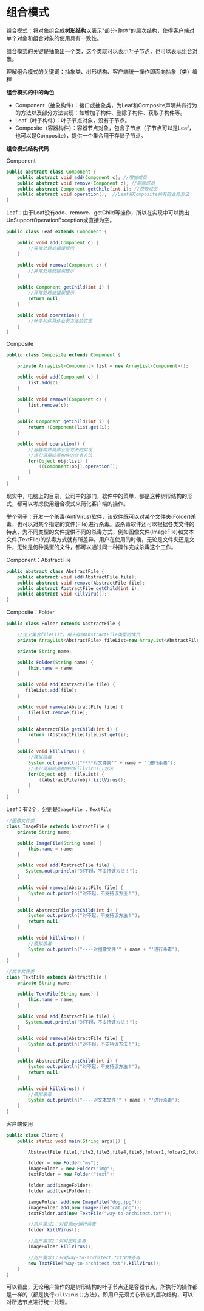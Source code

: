 # 组合模式

组合模式：将对象组合成**树形结构**以表示"部分-整体"的层次结构，使得客户端对单个对象和组合对象的使用具有一致性。

组合模式的关键是抽象出一个类，这个类既可以表示叶子节点，也可以表示组合对象。

理解组合模式的关键词：抽象类、树形结构、客户端统一操作即面向抽象（类）编程

**组合模式的中的角色**

* Component（抽象构件）：接口或抽象类，为Leaf和Composite声明共有行为的方法以及部分方法实现：如增加子构件、删除子构件、获取子构件等。
* Leaf（叶子构件）：叶子节点对象，没有子节点。
* Composite（容器构件）：容器节点对象，包含子节点（子节点可以是Leaf，也可以是Composite），提供一个集合用于存储子节点。

**组合模式结构代码**

Component

```java
public abstract class Component {  
    public abstract void add(Component c); //增加成员  
    public abstract void remove(Component c); //删除成员  
    public abstract Component getChild(int i); //获取成员  
    public abstract void operation();  //Leaf和Composite共有的业务方法  
}
```

Leaf：由于Leaf没有add、remove、getChild等操作，所以在实现中可以抛出UnSupportOperationException或直接为空。

```java
public class Leaf extends Component {  

    public void add(Component c) {   
        //异常处理或错误提示   
    }     

    public void remove(Component c) {   
        //异常处理或错误提示   
    }  

    public Component getChild(int i) {   
        //异常处理或错误提示  
        return null;   
    }

    public void operation() {  
        //叶子构件具体业务方法的实现  
    }   
}
```

Composite

```java
public class Composite extends Component {  

    private ArrayList<Component> list = new ArrayList<Component>();  

    public void add(Component c) {  
        list.add(c);  
    }  

    public void remove(Component c) {  
        list.remove(c);  
    }  

    public Component getChild(int i) {  
        return (Component)list.get(i);  
    }  

    public void operation() {  
        //容器构件具体业务方法的实现  
        //递归调用成员构件的业务方法  
        for(Object obj:list) {  
            ((Component)obj).operation();  
        }  
    }     
}
```

现实中，电脑上的目录，公司中的部门，软件中的菜单，都是这种树形结构的形式，都可以考虑使用组合模式来简化客户端的操作。

举个例子：开发一个杀毒\(AntiVirus\)软件，该软件既可以对某个文件夹\(Folder\)杀毒，也可以对某个指定的文件\(File\)进行杀毒。该杀毒软件还可以根据各类文件的特点，为不同类型的文件提供不同的杀毒方式，例如图像文件\(ImageFile\)和文本文件\(TextFile\)的杀毒方式就有所差异。用户在使用的时候，无论是文件夹还是文件，无论是何种类型的文件，都可以通过同一种操作完成杀毒这个工作。

Component：AbstractFile

```java
public abstract class AbstractFile {  
    public abstract void add(AbstractFile file);  
    public abstract void remove(AbstractFile file);  
    public abstract AbstractFile getChild(int i);  
    public abstract void killVirus();  
}
```

Composite：Folder

```java
public class Folder extends AbstractFile {  

    //定义集合fileList，用于存储AbstractFile类型的成员  
    private ArrayList<AbstractFile> fileList=new ArrayList<AbstractFile>();  

    private String name;  

    public Folder(String name) {  
        this.name = name;  
    }  

    public void add(AbstractFile file) {  
       fileList.add(file);    
    }  

    public void remove(AbstractFile file) {  
        fileList.remove(file);  
    }  

    public AbstractFile getChild(int i) {  
        return (AbstractFile)fileList.get(i);  
    }  

    public void killVirus() {  
        //模拟杀毒
        System.out.println("****对文件夹'" + name + "'进行杀毒"); 
        //递归调用成员构件的killVirus()方法  
        for(Object obj : fileList) {  
            ((AbstractFile)obj).killVirus();  
        }  
    }  
}
```

Leaf：有2个，分别是`ImageFile ，TextFile`

```java
//图像文件类
class ImageFile extends AbstractFile {  
    private String name;  

    public ImageFile(String name) {  
        this.name = name;  
    }  

    public void add(AbstractFile file) {  
       System.out.println("对不起，不支持该方法！");  
    }  

    public void remove(AbstractFile file) {  
        System.out.println("对不起，不支持该方法！");  
    }  

    public AbstractFile getChild(int i) {  
        System.out.println("对不起，不支持该方法！");  
        return null;  
    }  

    public void killVirus() {  
        //模拟杀毒  
        System.out.println("----对图像文件'" + name + "'进行杀毒");  
    }  
}  

//文本文件类
class TextFile extends AbstractFile {  
    private String name;  

    public TextFile(String name) {  
        this.name = name;  
    }  

    public void add(AbstractFile file) {  
       System.out.println("对不起，不支持该方法！");  
    }  

    public void remove(AbstractFile file) {  
        System.out.println("对不起，不支持该方法！");  
    }  

    public AbstractFile getChild(int i) {  
        System.out.println("对不起，不支持该方法！");  
        return null;  
    }  

    public void killVirus() {  
        //模拟杀毒  
        System.out.println("----对文本文件'" + name + "'进行杀毒");  
    }  
}
```

客户端使用

```java
public class Client {  
    public static void main(String args[]) {  

        AbstractFile file1,file2,file3,file4,file5,folder1,folder2,folder3,folder4;  

        folder = new Folder("my");  
        imageFolder = new Folder("img");  
        textFolder = new Folder("text");  

        folder.add(imageFolder);  
        folder.add(textFolder); 

        iamgeFolder.add(new ImageFile("dog.jpg"));  
        imageFolder.add(new ImageFile("cat.png"));  
        textFolder.add(new TextFile("way-to-architect.txt"));           

        //用户需求1：对目录my进行杀毒
        folder.killVirus();

        //用户需求2：只对图片杀毒
        imageFolder.killVirus();

        //用户需求3：只对way-to-architect.txt文件杀毒
        new TextFile("way-to-architect.txt").killVirus();
    }  
}
```

可以看出，无论用户操作的是树形结构的叶子节点还是容器节点，所执行的操作都是一样的（都是执行`killVirus()`方法）。即用户无须关心节点的层次结构，可以对所选节点进行统一处理。

